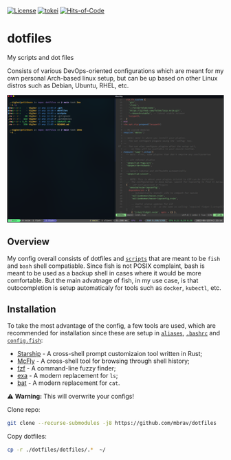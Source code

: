 [![License](https://img.shields.io/badge/License-BSD_3--Clause-yellow.svg)](https://opensource.org/licenses/BSD-3-Clause)
[![tokei](https://tokei.rs/b1/github/mbrav/configs?category=lines)](https://tokei.rs/b1/github/mbrav/configs)
[![Hits-of-Code](https://hitsofcode.com/github/mbrav/dotfiles?branch=main)](https://hitsofcode.com/github/mbrav/dotfiles/view?branch=main)

# dotfiles

My scripts and dot files

Consists of various DevOps-oriented configurations which are meant for my own personal Arch-based linux setup, but can be up based on other Linux distros such as Debian, Ubuntu, RHEL, etc.

![](./screenshot.png)

## Overview

My config overall consists of dotfiles and [`scripts`](dotfiles/.config/scripts) that are meant to be `fish` and `bash` shell compatiable.
Since fish is not POSIX complaint, bash is meant to be used as a backup shell in cases where it would be more comfortable.
But the main advatnage of fish, in my use case, is that outocompletion is setup automaticaly for tools such as `docker`, `kubectl`, etc.

## Installation

To take the most advantage of the config, a few tools are used, which are recommended for installation since these are setup in [`aliases`](dotfiles/.config/scripts/aliases), [`.bashrc`](dotfiles/.bashrc) and [`config.fish`](dotfiles/.config/fish/config.fish):

- [Starship](https://starship.rs/) - A cross-shell prompt customizaion tool written in Rust;
- [McFly](https://github.com/cantino/mcfly) - A cross-shell tool for browsing through shell history;
- [fzf](https://github.com/junegunn/fzf) - A command-line fuzzy finder;
- [exa](https://github.com/ogham/exa) - A modern replacement for `ls`;
- [bat](https://github.com/sharkdp/bat) - A modern replacement for `cat`.

⚠️ **Warning:** This will overwrite your configs!

Clone repo:

```bash
git clone --recurse-submodules -j8 https://github.com/mbrav/dotfiles
```

Copy dotfiles:

```bash
cp -r ./dotfiles/dotfiles/.*  ~/
```
